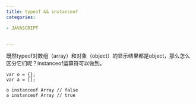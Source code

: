 ```yaml
---
title: typeof && instanceof
categories: 

- JAVASCRIPT


---
```


既然typeof对数组（array）和对象（object）的显示结果都是object，那么怎么区分它们呢？instanceof运算符可以做到。

```
var o = {};
var a = [];

o instanceof Array // false
a instanceof Array // true
```